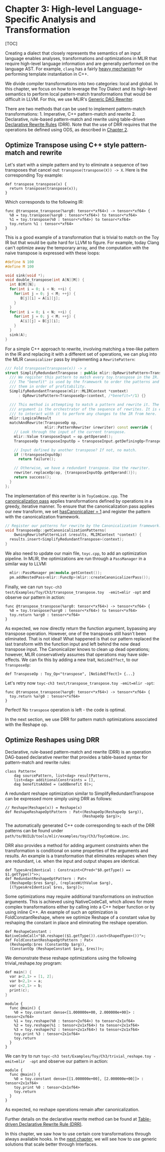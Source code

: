# Chapter 3: High-level Language-Specific Analysis and Transformation

[TOC]

Creating a dialect that closely represents the semantics of an input language
enables analyses, transformations and optimizations in MLIR that require
high-level language information and are generally performed on the language AST.
For example, `clang` has a fairly
[heavy mechanism](https://clang.llvm.org/doxygen/classclang_1_1TreeTransform.html)
for performing template instantiation in C++.

We divide compiler transformations into two categories: local and global. In
this chapter, we focus on how to leverage the Toy Dialect and its high-level
semantics to perform local pattern-match transformations that would be difficult
in LLVM. For this, we use MLIR's
[Generic DAG Rewriter](../../PatternRewriter.md).

There are two methods that can be used to implement pattern-match
transformations: 1. Imperative, C++ pattern-match and rewrite 2. Declarative,
rule-based pattern-match and rewrite using table-driven
[Declarative Rewrite Rules](../../DeclarativeRewrites.md) (DRR). Note that the
use of DRR requires that the operations be defined using ODS, as described in
[Chapter 2](Ch-2.md).

## Optimize Transpose using C++ style pattern-match and rewrite

Let's start with a simple pattern and try to eliminate a sequence of two
transposes that cancel out: `transpose(transpose(X)) -> X`. Here is the
corresponding Toy example:

```toy
def transpose_transpose(x) {
  return transpose(transpose(x));
}
```

Which corresponds to the following IR:

```mlir
func @transpose_transpose(%arg0: tensor<*xf64>) -> tensor<*xf64> {
  %0 = toy.transpose(%arg0 : tensor<*xf64>) to tensor<*xf64>
  %1 = toy.transpose(%0 : tensor<*xf64>) to tensor<*xf64>
  toy.return %1 : tensor<*xf64>
}
```

This is a good example of a transformation that is trivial to match on the Toy
IR but that would be quite hard for LLVM to figure. For example, today Clang
can't optimize away the temporary array, and the computation with the naive
transpose is expressed with these loops:

```c++
#define N 100
#define M 100

void sink(void *);
void double_transpose(int A[N][M]) {
  int B[M][N];
  for(int i = 0; i < N; ++i) {
    for(int j = 0; j < M; ++j) {
       B[j][i] = A[i][j];
    }
  }
  for(int i = 0; i < N; ++i) {
    for(int j = 0; j < M; ++j) {
       A[i][j] = B[j][i];
    }
  }
  sink(A);
}
```

For a simple C++ approach to rewrite, involving matching a tree-like pattern in
the IR and replacing it with a different set of operations, we can plug into the
MLIR `Canonicalizer` pass by implementing a `RewritePattern`:

```c++
/// Fold transpose(transpose(x)) -> x
struct SimplifyRedundantTranspose : public mlir::OpRewritePattern<TransposeOp> {
  /// We register this pattern to match every toy.transpose in the IR.
  /// The "benefit" is used by the framework to order the patterns and process
  /// them in order of profitability.
  SimplifyRedundantTranspose(mlir::MLIRContext *context)
      : OpRewritePattern<TransposeOp>(context, /*benefit=*/1) {}

  /// This method is attempting to match a pattern and rewrite it. The rewriter
  /// argument is the orchestrator of the sequence of rewrites. It is expected
  /// to interact with it to perform any changes to the IR from here.
  mlir::LogicalResult
  matchAndRewrite(TransposeOp op,
                  mlir::PatternRewriter &rewriter) const override {
    // Look through the input of the current transpose.
    mlir::Value transposeInput = op.getOperand();
    TransposeOp transposeInputOp = transposeInput.getDefiningOp<TransposeOp>();

    // Input defined by another transpose? If not, no match.
    if (!transposeInputOp)
      return failure();

    // Otherwise, we have a redundant transpose. Use the rewriter.
    rewriter.replaceOp(op, {transposeInputOp.getOperand()});
    return success();
  }
};
```

The implementation of this rewriter is in `ToyCombine.cpp`. The
[canonicalization pass](../../Canonicalization.md) applies transformations
defined by operations in a greedy, iterative manner. To ensure that the
canonicalization pass applies our new transform, we set
[hasCanonicalizer = 1](../../OpDefinitions.md#hascanonicalizer) and register the
pattern with the canonicalization framework.

```c++
// Register our patterns for rewrite by the Canonicalization framework.
void TransposeOp::getCanonicalizationPatterns(
    OwningRewritePatternList &results, MLIRContext *context) {
  results.insert<SimplifyRedundantTranspose>(context);
}
```

We also need to update our main file, `toyc.cpp`, to add an optimization
pipeline. In MLIR, the optimizations are run through a `PassManager` in a
similar way to LLVM:

```c++
  mlir::PassManager pm(module.getContext());
  pm.addNestedPass<mlir::FuncOp>(mlir::createCanonicalizerPass());
```

Finally, we can run `toyc-ch3 test/Examples/Toy/Ch3/transpose_transpose.toy 
-emit=mlir -opt` and observe our pattern in action:

```mlir
func @transpose_transpose(%arg0: tensor<*xf64>) -> tensor<*xf64> {
  %0 = toy.transpose(%arg0 : tensor<*xf64>) to tensor<*xf64>
  toy.return %arg0 : tensor<*xf64>
}
```

As expected, we now directly return the function argument, bypassing any
transpose operation. However, one of the transposes still hasn't been
eliminated. That is not ideal! What happened is that our pattern replaced the
last transform with the function input and left behind the now dead transpose
input. The Canonicalizer knows to clean up dead operations; however, MLIR
conservatively assumes that operations may have side-effects. We can fix this by
adding a new trait, `NoSideEffect`, to our `TransposeOp`:

```tablegen
def TransposeOp : Toy_Op<"transpose", [NoSideEffect]> {...}
```

Let's retry now `toyc-ch3 test/transpose_transpose.toy -emit=mlir -opt`:

```mlir
func @transpose_transpose(%arg0: tensor<*xf64>) -> tensor<*xf64> {
  toy.return %arg0 : tensor<*xf64>
}
```

Perfect! No `transpose` operation is left - the code is optimal.

In the next section, we use DRR for pattern match optimizations associated with
the Reshape op.

## Optimize Reshapes using DRR

Declarative, rule-based pattern-match and rewrite (DRR) is an operation
DAG-based declarative rewriter that provides a table-based syntax for
pattern-match and rewrite rules:

```tablegen
class Pattern<
    dag sourcePattern, list<dag> resultPatterns,
    list<dag> additionalConstraints = [],
    dag benefitsAdded = (addBenefit 0)>;
```

A redundant reshape optimization similar to SimplifyRedundantTranspose can be
expressed more simply using DRR as follows:

```tablegen
// Reshape(Reshape(x)) = Reshape(x)
def ReshapeReshapeOptPattern : Pat<(ReshapeOp(ReshapeOp $arg)),
                                   (ReshapeOp $arg)>;
```

The automatically generated C++ code corresponding to each of the DRR patterns
can be found under `path/to/BUILD/tools/mlir/examples/toy/Ch3/ToyCombine.inc`.

DRR also provides a method for adding argument constraints when the
transformation is conditional on some properties of the arguments and results.
An example is a transformation that eliminates reshapes when they are redundant,
i.e. when the input and output shapes are identical.

```tablegen
def TypesAreIdentical : Constraint<CPred<"$0.getType() == $1.getType()">>;
def RedundantReshapeOptPattern : Pat<
  (ReshapeOp:$res $arg), (replaceWithValue $arg),
  [(TypesAreIdentical $res, $arg)]>;
```

Some optimizations may require additional transformations on instruction
arguments. This is achieved using NativeCodeCall, which allows for more complex
transformations either by calling into a C++ helper function or by using inline
C++. An example of such an optimization is FoldConstantReshape, where we
optimize Reshape of a constant value by reshaping the constant in place and
eliminating the reshape operation.

```tablegen
def ReshapeConstant : NativeCodeCall<"$0.reshape(($1.getType()).cast<ShapedType>())">;
def FoldConstantReshapeOptPattern : Pat<
  (ReshapeOp:$res (ConstantOp $arg)),
  (ConstantOp (ReshapeConstant $arg, $res))>;
```

We demonstrate these reshape optimizations using the following
trivial_reshape.toy program:

```c++
def main() {
  var a<2,1> = [1, 2];
  var b<2,1> = a;
  var c<2,1> = b;
  print(c);
}
```

```mlir
module {
  func @main() {
    %0 = toy.constant dense<[1.000000e+00, 2.000000e+00]> : tensor<2xf64>
    %1 = toy.reshape(%0 : tensor<2xf64>) to tensor<2x1xf64>
    %2 = toy.reshape(%1 : tensor<2x1xf64>) to tensor<2x1xf64>
    %3 = toy.reshape(%2 : tensor<2x1xf64>) to tensor<2x1xf64>
    toy.print %3 : tensor<2x1xf64>
    toy.return
  }
}
```

We can try to run `toyc-ch3 test/Examples/Toy/Ch3/trivial_reshape.toy -emit=mlir 
-opt` and observe our pattern in action:

```mlir
module {
  func @main() {
    %0 = toy.constant dense<[[1.000000e+00], [2.000000e+00]]> : tensor<2x1xf64>
    toy.print %0 : tensor<2x1xf64>
    toy.return
  }
}
```

As expected, no reshape operations remain after canonicalization.

Further details on the declarative rewrite method can be found at
[Table-driven Declarative Rewrite Rule (DRR)](../../DeclarativeRewrites.md).

In this chapter, we saw how to use certain core transformations through always
available hooks. In the [next chapter](Ch-4.md), we will see how to use generic
solutions that scale better through Interfaces.
